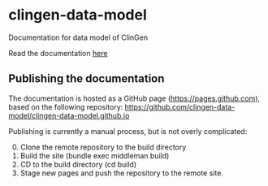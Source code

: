 # clingen-data-model
Documentation for data model of ClinGen

Read the documentation <a href="http://clingen-data-model.github.io/" target="_blank">here</a>

## Publishing the documentation

The documentation is hosted as a GitHub page (https://pages.github.com), based on the following repository:
https://github.com/clingen-data-model/clingen-data-model.github.io

Publishing is currently a manual process, but is not overly complicated:

0) Clone the remote repository to the build directory
1) Build the site (bundle exec middleman build)
2) CD to the build directory (cd build)
3) Stage new pages and push the repository to the remote site.
